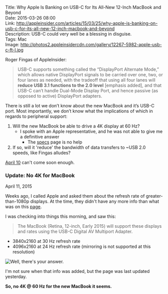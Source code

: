 Title: Why Apple Is Banking on USB-C for Its All-New 12-Inch MacBook and Beyond  
Date: 2015-03-26 08:00  
Link: http://appleinsider.com/articles/15/03/25/why-apple-is-banking-on-usb-c-for-its-all-new-12-inch-macbook-and-beyond  
Description: USB-C could very well be a blessing in disguise.  
Tags: Mac  
Image: http://photos2.appleinsidercdn.com/gallery/12267-5982-apple-usb-c-ft-l.jpg  

Roger Fingas of AppleInsider:

> USB-C supports something called the “DisplayPort Alternate Mode,” which allows native DisplayPort signals to be carried over one, two, or four lanes as needed, with the tradeoff that using all four lanes will **reduce USB 3.1 functions to the 2.0 level** [emphasis added], and that USB-C can’t handle Dual-Mode Display Port, and hence passive (as opposed to active) DisplayPort adapters.

There is still a lot we don’t know about the new MacBook and it’s USB-C port. Most importantly, we don’t know what the implications of which in regards to peripheral support:

1. Will the new MacBook be able to drive a 4K display at 60 Hz? 
	* I spoke with an Apple representative, and he was not able to give me a definitive answer
		* The [specs][1] page is no help
2. If so, will it 'reduce' the bandwidth of data transfers to ~USB 2.0 speeds, like Fingas alludes?

[April 10][2] can't come soon enough.

<aside class="update">

### Update: No 4K for MacBook

April 11, 2015
<!-- {.updatetime} -->

Weeks ago, I called Apple and asked them about the refresh rate of greater-than-1080p displays. At the time, they didn't have any more info than what was on this [page][3].

I was checking into things this morning, and saw this:

> The MacBook (Retina, 12-inch, Early 2015) will support these displays and rates using the USB-C Digital AV Multiport Adapter.

* 3840x2160 at 30 Hz refresh rate
* 4096x2160 at 24 Hz refresh rate (mirroring is not supported at this resolution)
	
![Well, there's your answer.][4]
<!-- {.small} -->

I'm not sure when that info was added, but the page was last updated yesterday.

**So, no 4K @ 60 Hz for the new MacBook it seems.**

</aside>

[1]: http://www.apple.com/macbook/specs/ "Specs page for the 2015 MacBook"
[2]: http://www.cnet.com/products/apple-macbook-2015/ "Cnet reviews the 2015 MacBook"
[3]: https://support.apple.com/en-us/HT202856 "Apple Support page entitled 'Use 4K displays and Ultra HD TVs with your Mac"
[4]: https://d.pr/i/JI2b+ "Well, there's your answer"